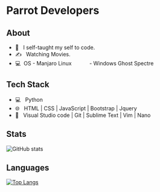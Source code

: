 # Parrot Developers

## About


- 💼 &nbsp; I self-taught my self to code.
- ✍️ &nbsp; Watching Movies.
- 💻&nbsp; OS - Manjaro Linux
&nbsp;&nbsp;&nbsp;&nbsp;&nbsp;&nbsp;&nbsp;&nbsp;&nbsp;&nbsp;&nbsp;- Windows Ghost Spectre

## Tech Stack

- 💻 &nbsp; Python 
- 🌐 &nbsp; HTML | CSS | JavaScript | Bootstrap  | Jquery
- 🔧 &nbsp; Visual Studio code | Git | Sublime Text | Vim | Nano

## Stats

![GitHub stats](https://github-readme-stats.vercel.app/api?username=ParrotDevelopers&show_icons=true&theme=radical)

## Languages

[![Top Langs](https://github-readme-stats.vercel.app/api/top-langs/?username=ParrotDevelopers&theme=radical&langs_count=8)](https://github.com/anuraghazra/github-readme-stats)


